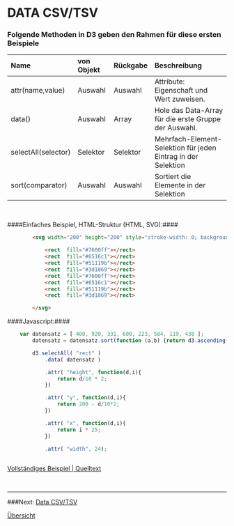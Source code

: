 # DATA CSV/TSV

### Folgende Methoden in D3 geben den Rahmen für diese ersten Beispiele

| Name | von Objekt | Rückgabe | Beschreibung |
| :---------- | :---------- | :---- | :--------------- |
| attr(name,value) | Auswahl | Auswahl | Attribute: Eigenschaft und Wert zuweisen. |
| data() | Auswahl | Array | Hole das Data-Array für die erste Gruppe der Auswahl. |
| selectAll(selector) | Selektor | Selektor | Mehrfach-Element-Selektion für jeden Eintrag in der Selektion |
| sort(comparator) | Auswahl | Auswahl | Sortiert die Elemente in der Selektion |


<p>&nbsp;</p>

####Einfaches Beispiel, HTML-Struktur (HTML, SVG):####
```html
        <svg width="200" height="200" style="stroke-width: 0; background-color: white;">

            <rect  fill="#7600ff"></rect>
            <rect  fill="#6516c1"></rect>
            <rect  fill="#51119b"></rect>
            <rect  fill="#3d1869"></rect>
            <rect  fill="#7600ff"></rect>
            <rect  fill="#6516c1"></rect>
            <rect  fill="#51119b"></rect>
            <rect  fill="#3d1869"></rect>

        </svg>

```

####Javascript:####
```javascript
    var datensatz = [ 400, 920, 331, 600, 223, 584, 119, 438 ];
        datensatz = datensatz.sort(function (a,b) {return d3.ascending(a, b); });

        d3.selectAll( "rect" )
            .data( datensatz )

            .attr( "height", function(d,i){
                return d/10 * 2;
            })

            .attr( "y", function(d,i){
                return 200 - d/10*2;
            })

            .attr( "x", function(d,i){
                return i * 25;
            })

            .attr( "width", 24);
            
```


[Vollständiges Beispiel | Quelltext](index.html)





<p>&nbsp;</p>

---


###Next: [Data CSV/TSV](../_L4/)

[Übersicht](../README.md#chapter)
